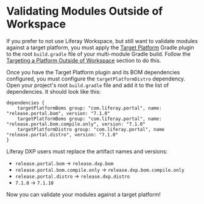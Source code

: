 # Validating Modules Outside of Workspace [](id=validating-modules-outside-of-workspace)

If you prefer to not use Liferay Workspace, but still want to validate modules
against a target platform, you must apply the
[Target Platform](/develop/reference/-/knowledge_base/7-1/target-platform-gradle-plugin)
Gradle plugin to the root `build.gradle` file of your multi-module Gradle
build. Follow the
[Targeting a Platform Outside of Workspace](/develop/tutorials/-/knowledge_base/7-1/managing-the-target-platform-for-liferay-workspace#targeting-a-platform-outside-of-workspace)
section to do this.

Once you have the Target Platform plugin and its BOM dependencies configured,
you must configure the `targetPlatformDistro` dependency. Open your project's
root `build.gradle` file and add it to the list of dependencies. It should look
like this:

    dependencies {
        targetPlatformBoms group: "com.liferay.portal", name: "release.portal.bom", version: "7.1.0"
        targetPlatformBoms group: "com.liferay.portal", name: "release.portal.bom.compile.only", version: "7.1.0"
        targetPlatformDistro group: "com.liferay.portal", name "release.portal.distro", version: "7.1.0"
    }

Liferay DXP users must replace the artifact names and versions:
    
- `release.portal.bom` &rarr; `release.dxp.bom`
- `release.portal.bom.compile.only` &rarr; `release.dxp.bom.compile.only`
- `release.portal.distro` &rarr; `release.dxp.distro`
- `7.1.0` &rarr; `7.1.10`

Now you can validate your modules against a target platform!
